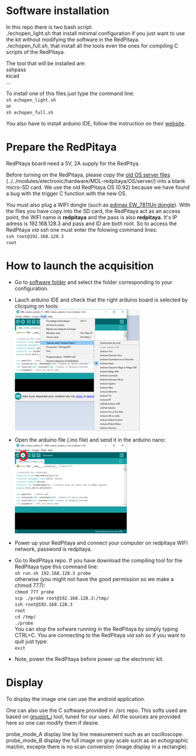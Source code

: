 # Software installation

In this repo there is two bash script:  
 ./echopen_light.sh that install minimal configuration if you just want to use the kit without modifying the software in the RedPitaya.  
 ./echopen_full.sh, that install all the tools even the ones for compiling C scripts of the RedPitaya.

The tool that will be installed are:  
 sshpass  
 kicad  
 ...

To install one of this files just type the command line:  
`sh echopen_light.sh`  
or  
`sh echopen_full.sh`

You also have to install arduino IDE, follow the instruction on their [website](https://www.arduino.cc/en/Guide/Linux).

# Prepare the RedPitaya

RedPitaya board need a 5V, 2A supply for the RedPitya.

Before turning on the RedPitaya, please copy the [old OS server files](../../electronic/modules/hardware/MDL-redpitaya/OS/server/) (../../modules/electronic/hardware/MDL-redpitaya/OS/server/) into a blank micro-SD card. We use the old RedPitaya OS (0.92) because we have found a bug with the trigger C function with the new OS.

You must also plug a WIFI dongle (such as [edimax EW_7811Un dongle](http://www.edimax.fr/edimax/merchandise/merchandise_detail/data/edimax/fr/wireless_adapters_n150/ew-7811un/)). With the files you have copy into the SD card, the RedPitaya act as an access point, the WIFI name is **redpitaya** and the pass is also **redpitaya**. It's IP adress is 192.168.128.3 and pass and ID are both root. So to access the RedPitaya *via* ssh one must enter the folowing command lines:  
`ssh root@192.168.128.3`  
`root`

# How to launch the acquisition

* Go to [software folder](../../electronic/modules/software) and select the folder corresponding to your configuration.

* Lauch arduino IDE and check that the right arduino board is selected by clicquing on tools:  
![](./images/arduino_select.png)

* Open the arduino file (.ino file) and send it in the arduino nano:  
![](./images/arduino_send.png)

* Power up your RedPitaya and connect your computer on redpitaya WIFI network, password is redpitaya.

* Go to RedPitaya repo. If you have download the compiling tool for the RedPitaya type this command line:  
`sh run.sh 192.168.128.3 probe`  
otherwise (you might not have the good permission so we make a chmod 777):  
`chmod 777 probe`  
`scp ./probe root@192.168.128.3:/tmp/`  
`ssh root@192.168.128.3`  
`root`  
`cd /tmp/`  
`./probe`  
You can stop the sofware running in the RedPitaya by simply typing CTRL+C. You are connecting to the RedPitaya *via* ssh so if you want to quit just type:  
`exit`

* Note, power the RedPitaya before power up the electronic kit.

# Display

To display the image one can use the android application.

One can also use the C software provided in ./src repo. This softs used are based on [gnuplot_i](http://ndevilla.free.fr/gnuplot/) tool, tuned for our uses. All the sources are provided here so one can modify them if desire.

probe_mode_A display line by line measurement such as an oscilloscope. probe_mode_B display the full image on gray scale such as an echographic machin, excepte there is no scan conversion (image display in a rectangle).